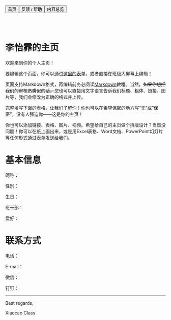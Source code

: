 ﻿<link rel="stylesheet" type="text/css" href="../style.css">

<a href="https://zz19z-2021-2.github.io/"><button class="button group-left">首页</button></a><a href="https://zz19z-2021-2.github.io/feedback.html"><button class="button group-left">反馈 / 帮助</button></a><a href="https://zz19z-2021-2.github.io/overview.html"><button class="button group-right">内容总览</button></a>

<br />
<br />

# 李怡霏的主页

欢迎来到你的个人主页！

要编辑这个页面，你可以通过[这里的表单](/feedback.md)，或者直接在班级大屏幕上编辑！

页面支持Markdown格式，再编辑前务必阅读[Markdown](http://www.markdown.cn/#block-elements)教程。当然，<del>如果你想把我们的审核员类似的话，</del>您也可以直接用文字语言告诉我们标题、粗体、链接、图片等，我们会修改为正确的格式并上传。

完整填写下面的表格，让我们了解你！你也可以在希望保密的地方写“无”或“保密”，没有人强迫你——这是你的主页！

你也可以添加链接、表格、图片、视频。希望给自己的主页做个排版设计？当然没问题！你可以在纸上画出来，或是用Excel表格、Word文档、PowerPoint幻灯片等任何形式通过[表单](../feedback.md)发送给我们。

# 基本信息

昵称：

性别：

生日：

班干部：

爱好：

# 联系方式

电话：

E-mail：

微信：

钉钉：

---

Best regards,

Xiaocao Class